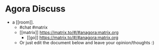 # Agora Discuss
- a [[room]].
	- #chat #matrix
	- [[matrix]] https://matrix.to/#/#anagora:matrix.org
		- [[go]]  https://matrix.to/#/#anagora:matrix.org
	- Or just edit the document below and leave your opinion/thoughts :)
